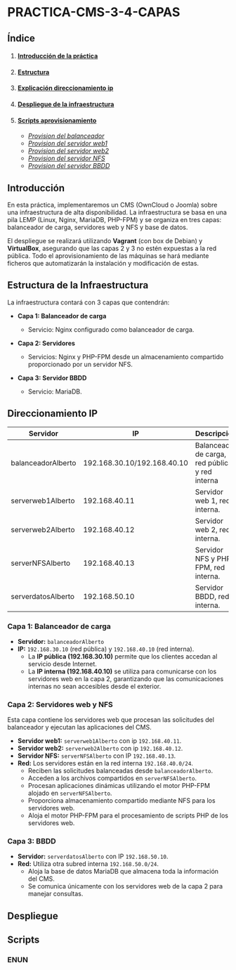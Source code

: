 # PRACTICA-CMS-3-4-CAPAS

## Índice

1. #### **[Introducción de la práctica](#introducción)**

2. #### **[Estructura](#estructura-de-la-infraestructura)**     

3. #### **[Explicación direccionamiento ip](#direccionamiento-ip)**

4. #### **[Despliegue de la infraestructura](#despliegue)**  

5. #### **[Scripts aprovisionamiento](#scripts)**
   - *[Provision del balanceador](#)*
   - *[Provision del servidor web1](#)*
   - *[Provision del servidor web2](#)*
   - *[Provision del servidor NFS](#)*
   - *[Provision del servidor BBDD](#)* 

## Introducción

En esta práctica, implementaremos un CMS (OwnCloud o Joomla) sobre una infraestructura de alta disponibilidad. La infraestructura se basa en una pila LEMP (Linux, Nginx, MariaDB, PHP-FPM) y se organiza en tres capas: balanceador de carga, servidores web y NFS y base de datos. 

El despliegue se realizará utilizando **Vagrant** (con box de Debian) y **VirtualBox**, asegurando que las capas 2 y 3 no estén expuestas a la red pública. Todo el aprovisionamiento de las máquinas se hará mediante ficheros que automatizarán la instalación y modificación de estas.

## Estructura de la Infraestructura

La infraestructura contará con 3 capas que contendrán:

- **Capa 1: Balanceador de carga**
  - Servicio: Nginx configurado como balanceador de carga.

- **Capa 2: Servidores**
  - Servicios: Nginx y PHP-FPM desde un almacenamiento compartido proporcionado por un servidor NFS.

- **Capa 3: Servidor BBDD**
  - Servicio: MariaDB.

## Direccionamiento IP

| Servidor                | IP                           | Descripción                            |
|-------------------------|------------------------------|----------------------------------------|
| balanceadorAlberto      | 192.168.30.10/192.168.40.10  | Balanceador de carga, red pública y red interna     |
| serverweb1Alberto       | 192.168.40.11                | Servidor web 1, red interna.           |
| serverweb2Alberto       | 192.168.40.12                | Servidor web 2, red interna.           |
| serverNFSAlberto        | 192.168.40.13                | Servidor NFS y PHP-FPM, red interna.   |
| serverdatosAlberto      | 192.168.50.10                | Servidor BBDD, red interna.|

### Capa 1: Balanceador de carga
- **Servidor:** `balanceadorAlberto`  
- **IP:** `192.168.30.10` (red pública) y `192.168.40.10` (red interna).   
  - La **IP pública (192.168.30.10)** permite que los clientes accedan al servicio desde Internet.  
  - La **IP interna (192.168.40.10)** se utiliza para comunicarse con los servidores web en la capa 2, garantizando que las comunicaciones internas no sean accesibles desde el exterior.

### Capa 2: Servidores web y NFS
Esta capa contiene los servidores web que procesan las solicitudes del balanceador y ejecutan las aplicaciones del CMS.

- **Servidor web1:** `serverweb1Alberto` con ip `192.168.40.11`.  
- **Servidor web2:** `serverweb2Alberto` con ip `192.168.40.12`.
- **Servidor NFS:** `serverNFSAlberto` con IP `192.168.40.13`.  
- **Red:** Los servidores están en la red interna `192.168.40.0/24`.   
  - Reciben las solicitudes balanceadas desde `balanceadorAlberto`.  
  - Acceden a los archivos compartidos en `serverNFSAlberto`.  
  - Procesan aplicaciones dinámicas utilizando el motor PHP-FPM alojado en `serverNFSAlberto`. 
  - Proporciona almacenamiento compartido mediante NFS para los servidores web.  
  - Aloja el motor PHP-FPM para el procesamiento de scripts PHP de los servidores web.

### Capa 3: BBDD
- **Servidor:** `serverdatosAlberto` con IP `192.168.50.10`.  
- **Red:** Utiliza otra subred interna `192.168.50.0/24`.   
  - Aloja la base de datos MariaDB que almacena toda la información del CMS.  
  - Se comunica únicamente con los servidores web de la capa 2 para manejar consultas.






## Despliegue

## Scripts





### ENUN


